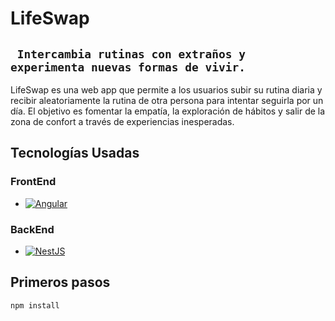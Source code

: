 # **LifeSwap**

## ` Intercambia rutinas con extraños y experimenta nuevas formas de vivir.`

LifeSwap es una web app que permite a los usuarios subir su rutina diaria y recibir aleatoriamente la rutina de otra persona para intentar seguirla por un día. El objetivo es fomentar la empatía, la exploración de hábitos y salir de la zona de confort a través de experiencias inesperadas.

## Tecnologías Usadas
### FrontEnd

* [![Angular][Angular.io]][Angular-url]

### BackEnd

* [![NestJS][nestjs.com]][NestJS-url]

## Primeros pasos
```bash
npm install
```

<!-- MARKDOWN LINKS & IMAGES -->
[Angular.io]: https://img.shields.io/badge/Angular-DD0031?style=for-the-badge&logo=angular&logoColor=white
[Angular-url]: https://angular.io/
[nestjs.com]: https://img.shields.io/badge/-NestJs-ea2845?style=flat-square&logo=nestjs&logoColor=white
[NestJS-url]: https://nestjs.com/